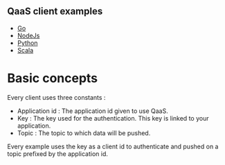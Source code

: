 ## QaaS client examples

* [Go](go)
* [NodeJs](nodejs)
* [Python](python)
* [Scala](scala_kafka_0.8.2)

# Basic concepts

Every client uses three constants :

- Application id : The application id given to use QaaS.
- Key   : The key used for the authentication. This key is linked to your application.
- Topic : The topic to which data will be pushed.

Every example uses the key as a client id to authenticate and pushed on a topic prefixed by the application id.
